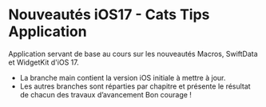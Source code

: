 # Nouveautés iOS17 - Cats Tips Application

Application servant de base au cours sur les nouveautés Macros, SwiftData et WidgetKit d'iOS 17.

- La branche main contient la version iOS initiale à mettre à jour.
- Les autres branches sont réparties par chapitre et présente le résultat de chacun des travaux d’avancement
Bon courage !
